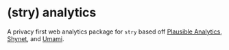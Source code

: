 # (stry) analytics

A privacy first web analytics package for `stry` based off [Plausible Analytics](https://github.com/plausible/analytics), [Shynet](https://github.com/milesmcc/shynet), and [Umami](https://github.com/mikecao/umami).
